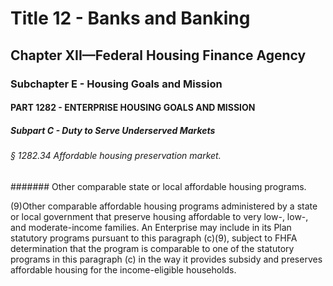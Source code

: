 
# Title 12 - Banks and Banking
## Chapter XII—Federal Housing Finance Agency
### Subchapter E - Housing Goals and Mission
#### PART 1282 - ENTERPRISE HOUSING GOALS AND MISSION
##### Subpart C - Duty to Serve Underserved Markets
###### § 1282.34 Affordable housing preservation market.
####### Other comparable state or local affordable housing programs.

(9)Other comparable affordable housing programs administered by a state or local government that preserve housing affordable to very low-, low-, and moderate-income families. An Enterprise may include in its Plan statutory programs pursuant to this paragraph (c)(9), subject to FHFA determination that the program is comparable to one of the statutory programs in this paragraph (c) in the way it provides subsidy and preserves affordable housing for the income-eligible households.
